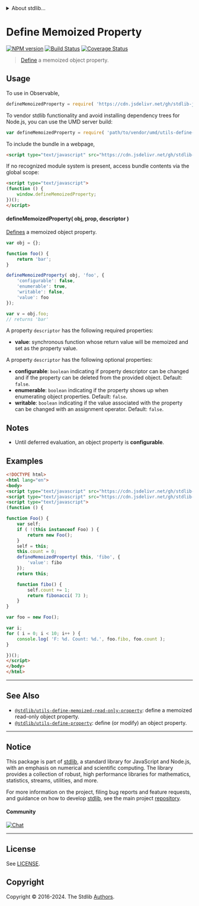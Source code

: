 <!--

@license Apache-2.0

Copyright (c) 2019 The Stdlib Authors.

Licensed under the Apache License, Version 2.0 (the "License");
you may not use this file except in compliance with the License.
You may obtain a copy of the License at

   http://www.apache.org/licenses/LICENSE-2.0

Unless required by applicable law or agreed to in writing, software
distributed under the License is distributed on an "AS IS" BASIS,
WITHOUT WARRANTIES OR CONDITIONS OF ANY KIND, either express or implied.
See the License for the specific language governing permissions and
limitations under the License.

-->


<details>
  <summary>
    About stdlib...
  </summary>
  <p>We believe in a future in which the web is a preferred environment for numerical computation. To help realize this future, we've built stdlib. stdlib is a standard library, with an emphasis on numerical and scientific computation, written in JavaScript (and C) for execution in browsers and in Node.js.</p>
  <p>The library is fully decomposable, being architected in such a way that you can swap out and mix and match APIs and functionality to cater to your exact preferences and use cases.</p>
  <p>When you use stdlib, you can be absolutely certain that you are using the most thorough, rigorous, well-written, studied, documented, tested, measured, and high-quality code out there.</p>
  <p>To join us in bringing numerical computing to the web, get started by checking us out on <a href="https://github.com/stdlib-js/stdlib">GitHub</a>, and please consider <a href="https://opencollective.com/stdlib">financially supporting stdlib</a>. We greatly appreciate your continued support!</p>
</details>

# Define Memoized Property

[![NPM version][npm-image]][npm-url] [![Build Status][test-image]][test-url] [![Coverage Status][coverage-image]][coverage-url] <!-- [![dependencies][dependencies-image]][dependencies-url] -->

> [Define][mdn-define-property] a memoized object property.



<section class="usage">

## Usage

To use in Observable,

```javascript
defineMemoizedProperty = require( 'https://cdn.jsdelivr.net/gh/stdlib-js/utils-define-memoized-property@umd/browser.js' )
```

To vendor stdlib functionality and avoid installing dependency trees for Node.js, you can use the UMD server build:

```javascript
var defineMemoizedProperty = require( 'path/to/vendor/umd/utils-define-memoized-property/index.js' )
```

To include the bundle in a webpage,

```html
<script type="text/javascript" src="https://cdn.jsdelivr.net/gh/stdlib-js/utils-define-memoized-property@umd/browser.js"></script>
```

If no recognized module system is present, access bundle contents via the global scope:

```html
<script type="text/javascript">
(function () {
    window.defineMemoizedProperty;
})();
</script>
```

#### defineMemoizedProperty( obj, prop, descriptor )

[Defines][mdn-define-property] a memoized object property.

```javascript
var obj = {};

function foo() {
    return 'bar';
}

defineMemoizedProperty( obj, 'foo', {
    'configurable': false,
    'enumerable': true,
    'writable': false,
    'value': foo
});

var v = obj.foo;
// returns 'bar'
```

A property `descriptor` has the following required properties:

-   **value**: synchronous function whose return value will be memoized and set as the property value.

A property `descriptor` has the following optional properties:

-   **configurable**: `boolean` indicating if property descriptor can be changed and if the property can be deleted from the provided object. Default: `false`.
-   **enumerable**: `boolean` indicating if the property shows up when enumerating object properties. Default: `false`.
-   **writable**: `boolean` indicating if the value associated with the property can be changed with an assignment operator. Default: `false`.

</section>

<!-- /.usage -->

<section class="notes">

## Notes

-   Until deferred evaluation, an object property is **configurable**.

</section>

<!-- /.notes -->

<section class="examples">

## Examples

<!-- eslint no-undef: "error" -->

```html
<!DOCTYPE html>
<html lang="en">
<body>
<script type="text/javascript" src="https://cdn.jsdelivr.net/gh/stdlib-js/math-base-special-fibonacci@umd/browser.js"></script>
<script type="text/javascript" src="https://cdn.jsdelivr.net/gh/stdlib-js/utils-define-memoized-property@umd/browser.js"></script>
<script type="text/javascript">
(function () {

function Foo() {
    var self;
    if ( !(this instanceof Foo) ) {
        return new Foo();
    }
    self = this;
    this.count = 0;
    defineMemoizedProperty( this, 'fibo', {
        'value': fibo
    });
    return this;

    function fibo() {
        self.count += 1;
        return fibonacci( 73 );
    }
}

var foo = new Foo();

var i;
for ( i = 0; i < 10; i++ ) {
    console.log( 'F: %d. Count: %d.', foo.fibo, foo.count );
}

})();
</script>
</body>
</html>
```

</section>

<!-- /.examples -->

<!-- Section for related `stdlib` packages. Do not manually edit this section, as it is automatically populated. -->

<section class="related">

* * *

## See Also

-   <span class="package-name">[`@stdlib/utils-define-memoized-read-only-property`][@stdlib/utils/define-memoized-read-only-property]</span><span class="delimiter">: </span><span class="description">define a memoized read-only object property.</span>
-   <span class="package-name">[`@stdlib/utils-define-property`][@stdlib/utils/define-property]</span><span class="delimiter">: </span><span class="description">define (or modify) an object property.</span>

</section>

<!-- /.related -->

<!-- Section for all links. Make sure to keep an empty line after the `section` element and another before the `/section` close. -->


<section class="main-repo" >

* * *

## Notice

This package is part of [stdlib][stdlib], a standard library for JavaScript and Node.js, with an emphasis on numerical and scientific computing. The library provides a collection of robust, high performance libraries for mathematics, statistics, streams, utilities, and more.

For more information on the project, filing bug reports and feature requests, and guidance on how to develop [stdlib][stdlib], see the main project [repository][stdlib].

#### Community

[![Chat][chat-image]][chat-url]

---

## License

See [LICENSE][stdlib-license].


## Copyright

Copyright &copy; 2016-2024. The Stdlib [Authors][stdlib-authors].

</section>

<!-- /.stdlib -->

<!-- Section for all links. Make sure to keep an empty line after the `section` element and another before the `/section` close. -->

<section class="links">

[npm-image]: http://img.shields.io/npm/v/@stdlib/utils-define-memoized-property.svg
[npm-url]: https://npmjs.org/package/@stdlib/utils-define-memoized-property

[test-image]: https://github.com/stdlib-js/utils-define-memoized-property/actions/workflows/test.yml/badge.svg?branch=main
[test-url]: https://github.com/stdlib-js/utils-define-memoized-property/actions/workflows/test.yml?query=branch:main

[coverage-image]: https://img.shields.io/codecov/c/github/stdlib-js/utils-define-memoized-property/main.svg
[coverage-url]: https://codecov.io/github/stdlib-js/utils-define-memoized-property?branch=main

<!--

[dependencies-image]: https://img.shields.io/david/stdlib-js/utils-define-memoized-property.svg
[dependencies-url]: https://david-dm.org/stdlib-js/utils-define-memoized-property/main

-->

[chat-image]: https://img.shields.io/gitter/room/stdlib-js/stdlib.svg
[chat-url]: https://app.gitter.im/#/room/#stdlib-js_stdlib:gitter.im

[stdlib]: https://github.com/stdlib-js/stdlib

[stdlib-authors]: https://github.com/stdlib-js/stdlib/graphs/contributors

[umd]: https://github.com/umdjs/umd
[es-module]: https://developer.mozilla.org/en-US/docs/Web/JavaScript/Guide/Modules

[deno-url]: https://github.com/stdlib-js/utils-define-memoized-property/tree/deno
[deno-readme]: https://github.com/stdlib-js/utils-define-memoized-property/blob/deno/README.md
[umd-url]: https://github.com/stdlib-js/utils-define-memoized-property/tree/umd
[umd-readme]: https://github.com/stdlib-js/utils-define-memoized-property/blob/umd/README.md
[esm-url]: https://github.com/stdlib-js/utils-define-memoized-property/tree/esm
[esm-readme]: https://github.com/stdlib-js/utils-define-memoized-property/blob/esm/README.md
[branches-url]: https://github.com/stdlib-js/utils-define-memoized-property/blob/main/branches.md

[stdlib-license]: https://raw.githubusercontent.com/stdlib-js/utils-define-memoized-property/main/LICENSE

[mdn-define-property]: https://developer.mozilla.org/en-US/docs/Web/JavaScript/Reference/Global_Objects/Object/defineProperty

<!-- <related-links> -->

[@stdlib/utils/define-memoized-read-only-property]: https://github.com/stdlib-js/utils-define-memoized-read-only-property/tree/umd

[@stdlib/utils/define-property]: https://github.com/stdlib-js/utils-define-property/tree/umd

<!-- </related-links> -->

</section>

<!-- /.links -->
